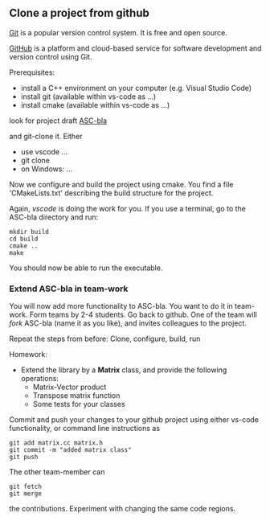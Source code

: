 ## Clone a project from github

[Git](https://git-scm.com) is a popular version control system. It is free and open source.

[GitHub](https://github.com) is a platform and cloud-based service for software development and version control using Git.


Prerequisites:
* install a C++ environment on your computer (e.g. Visual Studio Code)
* install git (available within vs-code as ...)
* install cmake (available within vs-code as ...)

look for project draft 
[ASC-bla](https://github.com/JSchoeberl/ASC-bla)

and git-clone it. Either
* use vscode ...
* git clone <copy git link>
* on Windows: ...


Now we configure and build the project using cmake.
You find a file 'CMakeLists.txt' describing the build structure for the project.

Again, *vscode* is doing the work for you. If you use a terminal, go to the ASC-bla directory and run:

    mkdir build
    cd build
    cmake ..
    make
    

You should now be able to run the executable.



### Extend ASC-bla in team-work

You will now add more functionality to ASC-bla. You want to do it in team-work.
Form teams by 2-4 students. Go back to github. One of the team will *fork* ASC-bla (name it as you like),
and invites colleagues to the project.

Repeat the steps from before: Clone, configure, build, run

Homework:

 * Extend the library by a **Matrix** class, and provide the following operations:
   - Matrix-Vector product
   - Transpose matrix function
   - Some tests for your classes

Commit and push your changes to your github project using either vs-code functionality, or command line instructions as

    git add matrix.cc matrix.h
    git commit -m "added matrix class"
    git push
 

The other team-member can 

    git fetch
    git merge 

the contributions. Experiment with changing the same code regions. 